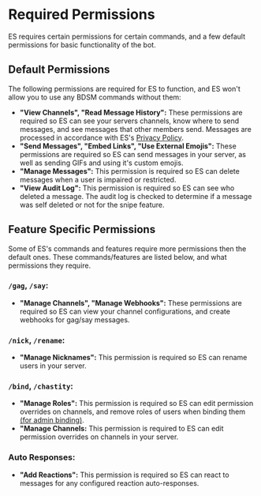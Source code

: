 # Required Permissions
ES requires certain permissions for certain commands, and a few default permissions for basic functionality of the bot.


## Default Permissions
The following permissions are required for ES to function, and ES won't allow you to use any BDSM commands without them:

- **"View Channels", "Read Message History":**
These permissions are required so ES can see your servers channels, know where to send messages, and see messages that other members send.
Messages are processed in accordance with ES's [Privacy Policy](/privacy).
- **"Send Messages", "Embed Links", "Use External Emojis":**
These permissions are required so ES can send messages in your server, as well as sending GIFs and using it's custom emojis.
- **"Manage Messages":** This permission is required so ES can delete messages when a user is impaired or restricted.
- **"View Audit Log":** This permission is required so ES can see who deleted a message.
The audit log is checked to determine if a message was self deleted or not for the snipe feature.


## Feature Specific Permissions
Some of ES's commands and features require more permissions then the default ones.
These commands/features are listed below, and what permissions they require.

### `/gag`, `/say`:
- **"Manage Channels", "Manage Webhooks":**
These permissions are required so ES can view your channel configurations, and create webhooks for gag/say messages.

### `/nick`, `/rename`:
- **"Manage Nicknames":** This permission is required so ES can rename users in your server.

### `/bind`, `/chastity`:
- **"Manage Roles":** This permission is required so ES can edit permission overrides on channels,
and remove roles of users when binding them [(for admin binding)](/server/general#toggling-admin-binding).
- **"Manage Channels:** This permission is required to ES can edit permission overrides on channels in your server.

### Auto Responses:
- **"Add Reactions":** This permission is required so ES can react to messages for any configured reaction auto-responses.

